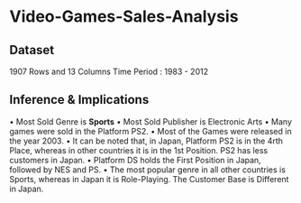 # Video-Games-Sales-Analysis

## Dataset
1907 Rows and 13 Columns 
Time Period : 1983 - 2012

## Inference & Implications
•	Most Sold Genre is **Sports**
•	Most Sold Publisher is Electronic Arts
•	Many games were sold in the Platform PS2.
•	Most of the Games were released in the year 2003.
•	It can be noted that, in Japan, Platform PS2 is in the 4rth Place, whereas in other countries it is in the 1st Position. PS2 has less customers in Japan.
•	Platform DS holds the First Position in Japan, followed by NES and PS.
•	The most popular genre in all other countries is Sports, whereas in Japan it is Role-Playing. The Customer Base is Different in Japan.
